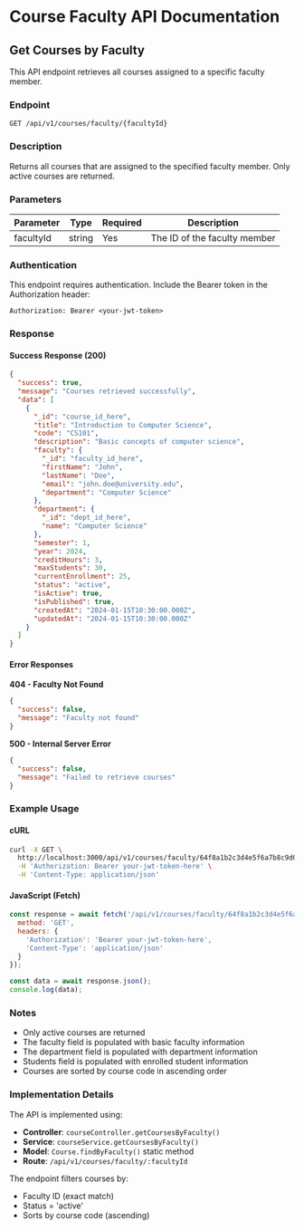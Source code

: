 # Course Faculty API Documentation

## Get Courses by Faculty

This API endpoint retrieves all courses assigned to a specific faculty member.

### Endpoint

```
GET /api/v1/courses/faculty/{facultyId}
```

### Description

Returns all courses that are assigned to the specified faculty member. Only active courses are returned.

### Parameters

| Parameter | Type | Required | Description |
|-----------|------|----------|-------------|
| facultyId | string | Yes | The ID of the faculty member |

### Authentication

This endpoint requires authentication. Include the Bearer token in the Authorization header:

```
Authorization: Bearer <your-jwt-token>
```

### Response

#### Success Response (200)

```json
{
  "success": true,
  "message": "Courses retrieved successfully",
  "data": [
    {
      "_id": "course_id_here",
      "title": "Introduction to Computer Science",
      "code": "CS101",
      "description": "Basic concepts of computer science",
      "faculty": {
        "_id": "faculty_id_here",
        "firstName": "John",
        "lastName": "Doe",
        "email": "john.doe@university.edu",
        "department": "Computer Science"
      },
      "department": {
        "_id": "dept_id_here",
        "name": "Computer Science"
      },
      "semester": 1,
      "year": 2024,
      "creditHours": 3,
      "maxStudents": 30,
      "currentEnrollment": 25,
      "status": "active",
      "isActive": true,
      "isPublished": true,
      "createdAt": "2024-01-15T10:30:00.000Z",
      "updatedAt": "2024-01-15T10:30:00.000Z"
    }
  ]
}
```

#### Error Responses

**404 - Faculty Not Found**
```json
{
  "success": false,
  "message": "Faculty not found"
}
```

**500 - Internal Server Error**
```json
{
  "success": false,
  "message": "Failed to retrieve courses"
}
```

### Example Usage

#### cURL

```bash
curl -X GET \
  http://localhost:3000/api/v1/courses/faculty/64f8a1b2c3d4e5f6a7b8c9d0 \
  -H 'Authorization: Bearer your-jwt-token-here' \
  -H 'Content-Type: application/json'
```

#### JavaScript (Fetch)

```javascript
const response = await fetch('/api/v1/courses/faculty/64f8a1b2c3d4e5f6a7b8c9d0', {
  method: 'GET',
  headers: {
    'Authorization': 'Bearer your-jwt-token-here',
    'Content-Type': 'application/json'
  }
});

const data = await response.json();
console.log(data);
```

### Notes

- Only active courses are returned
- The faculty field is populated with basic faculty information
- The department field is populated with department information
- Students field is populated with enrolled student information
- Courses are sorted by course code in ascending order

### Implementation Details

The API is implemented using:
- **Controller**: `courseController.getCoursesByFaculty()`
- **Service**: `courseService.getCoursesByFaculty()`
- **Model**: `Course.findByFaculty()` static method
- **Route**: `/api/v1/courses/faculty/:facultyId`

The endpoint filters courses by:
- Faculty ID (exact match)
- Status = 'active'
- Sorts by course code (ascending) 
